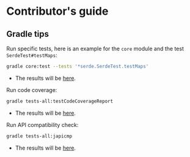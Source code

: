 # Contributor's guide

## Gradle tips

Run specific tests, here is an example for the `core` module and the test `SerdeTest#testMaps`:

```sh
gradle core:test --tests '*serde.SerdeTest.testMaps'
```

- The results will be [here](./core/build/reports/tests/test/index.html).

Run code coverage:
```sh
gradle tests-all:testCodeCoverageReport
```

- The results will be [here](./tests-all/build/reports/jacoco/testCodeCoverageReport/html/index.html).

Run API compatibility check:
```sh
gradle tests-all:japicmp
```

- The results will be [here](./tests-all/build/reports/japicmp.html).
